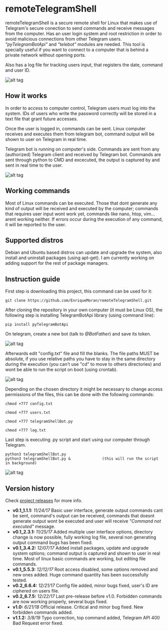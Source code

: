 # remoteTelegramShell
remoteTelegramShell is a secure remote shell for Linux that makes use of Telegram's secure conection to send commands and receive messages from the computer. Has an user login system and root restriction in order to avoid malicious connections from other Telegram users. _"pyTelegramBotApi"_ and _"telebot"_ modules are needed. This tool is specially useful if you want to connect to a computer that is behind a private network without opening ports.

Also has a log file for tracking users input, that registers the date, command and user ID.

![alt tag](https://i.gyazo.com/5deae4fb4950b30a9549fee0d87dce98.gif)


## How it works
In order to access to computer control, Telegram users must log into the system. IDs of users who write the password correctly will be stored in a text file that grant future accesses. 

Once the user is logged in, commands can be sent. Linux computer receives and executes them from telegram bot, command output will be shown to user on Telegram in real time.

Telegram bot is running on computer's side. Commands are sent from any (authorized) Telegram client and received by Telegram bot. 
Commands are sent through python to CMD and excecuted, the output is captured by and sent in real time to the user.

![alt tag](https://i.imgur.com/hKa0CkX.png)



## Working commands
Most of Linux commands can be executed. Those that dont generate any kind of output will be received and executed  by the computer; commands that requires user input wont work yet, commands like nano, htop, vim... arent working neither.
If errors occur during the execution of any command, it will be reported to the user.



## Supported distros
Debian and Ubuntu based distros can update and upgrade the system, also install and uninstall packages (using apt-get). 
I am currently working on adding support for the rest of package managers.



## Instruction guide
First step is downloading this project, this command can be used for it:
```
git clone https://github.com/EnriqueMoran/remoteTelegramShell.git
```

After cloning the repository in your own computer (it must be Linux OS), the following step is installing TelegramBotApi library (using command line):
```
pip install pyTelegramBotApi
```
On telegram, create a new bot (talk to *@BotFather*) and save its token.

![alt tag](https://i.gyazo.com/783e4a87c8bc7dc75cff9a5c2343a8a2.png)

Afterwards edit "config.txt" file and fill the blanks. The file paths MUST be absolute, if you use relative paths you have to stay
in the same directory during the execution (you can't use "cd" to move to others directories) and wont be able to run the script on boot (using crontab). 

![alt tag](https://i.gyazo.com/b2a8e9b5694498813d4261df77e21db8.png)

Depending on the chosen directory it might be necessary to change access permissions of the files, this can be done with the following commands:
```
chmod +777 config.txt

chmod +777 users.txt

chmod +777 telegramShellBot.py

chmod +777 log.txt
```
Last step is executing .py script and start using our computer through Telegram.
```
python3 telegramShellBot.py
python3 telegramShellBot.py &              (this will run the script in background)
```

![alt tag](https://i.gyazo.com/90245f73d0ffbb6b4d187bdd0637eebe.png)



## Version history
Check [project releases](https://github.com/EnriqueMoran/remoteTelegramShell/releases) for more info.
- **v0.1_1.1.1:** *11/24/17* Basic user interface, generate output commands cant be sent, command's output can be received, commands that doesnt generate output wont be executed and user will receive *"Command not executed"* message.
- **v0.1_2.3.1:** *11/25/17* Added multiple user interface options, directory change is now possible, fully working log file, several non generating output command bugs has been fixed.
- **v0.1_3.4.2:** *12/07/17* Added install packages, update and upgrade system options; command output is captured and shown to user in real time. Most of linux basic commands are working, but editing file commands.
- **v0.1_5.5.3:** *12/12/17* Root access disabled, some options removed and new ones added. Huge command quantity has been successfully tested.
- **v0.2_6.6.4:** *12/21/17* Config file added, minor bugs fixed, user's ID are ciphered on users file.
- **v0.2_6.7.5:** *12/22/17* Last pre-release before v1.0. Forbidden commands are now working properly, several bugs fixed. 
- **v1.0:** *6/21/18* Official release. Critical and minor bug fixed. New forbidden commands added.
- **v1.1.2:** *3/8/19* Typo correction, top command added, Telegram API 400 Bad Request error fixed.



